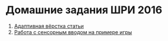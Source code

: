 # Домашние задания ШРИ 2016

1. [Адаптивная вёрстка статьи](https://andrew--r.github.io/shri/css)
2. [Работа с сенсорным вводом на примере игры](https://andrew--r.github.io/shri/js)
